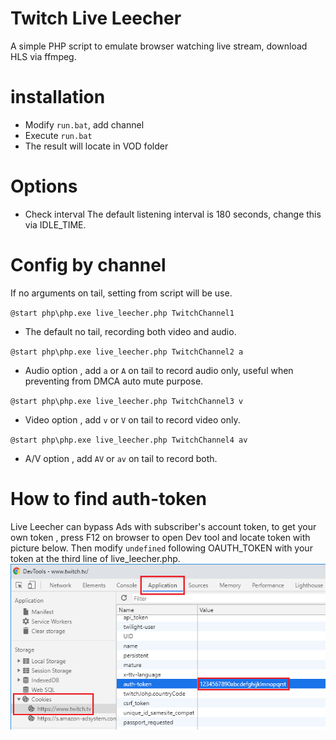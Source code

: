 # Twitch Live Leecher

A simple PHP script to emulate browser watching live stream, download HLS via ffmpeg.

# installation

- Modify `run.bat`, add channel
- Execute `run.bat`
- The result will locate in VOD folder

# Options

- Check interval
The default listening interval is 180 seconds, change this via IDLE_TIME.

# Config by channel 

If no arguments on tail, setting from script will be use.


`@start php\php.exe live_leecher.php TwitchChannel1`

- The default no tail, recording both video and audio.



`@start php\php.exe live_leecher.php TwitchChannel2 a`

- Audio option , add `a` or `A` on tail to record audio only, useful when preventing from DMCA auto mute purpose.



`@start php\php.exe live_leecher.php TwitchChannel3 v`

- Video option , add `v` or `V` on tail to record video only.



`@start php\php.exe live_leecher.php TwitchChannel4 av`

- A/V option , add `AV` or `av` on tail to record both.

# How to find auth-token 
Live Leecher can bypass Ads with subscriber's account token, to get your own token , press F12 on browser to open Dev tool and locate token with picture below.
Then modify `undefined` following OAUTH_TOKEN with your token at the third line of live_leecher.php.
![image](https://github.com/youcantgetme/TwitchLiveLeecher/blob/master/auth-token.png)
